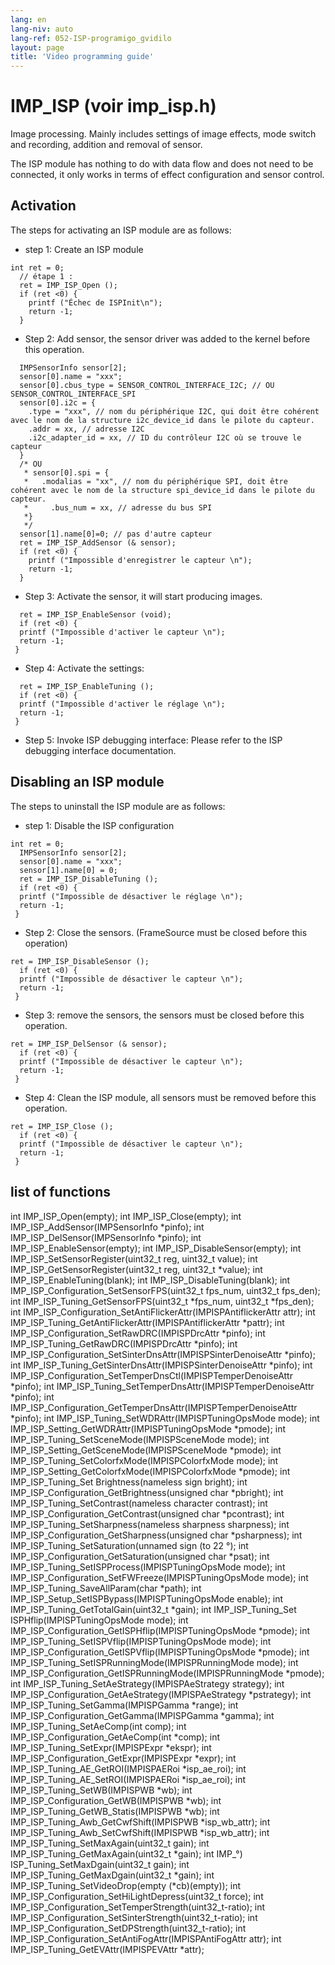 ```yaml
---
lang: en
lang-niv: auto
lang-ref: 052-ISP-programigo_gvidilo
layout: page
title: 'Video programming guide'
---
```


# IMP_ISP (voir imp_isp.h)
Image processing. Mainly includes settings of image effects, mode switch and recording, addition and removal of sensor.

The ISP module has nothing to do with data flow and does not need to be connected, it only works in terms of effect configuration and sensor control.

## Activation

The steps for activating an ISP module are as follows:
* step 1: Create an ISP module

```
int ret = 0;
  // étape 1 : 
  ret = IMP_ISP_Open (); 
  if (ret <0) {
    printf ("Échec de ISPInit\n");
    return -1;
  }
```
* Step 2: Add sensor, the sensor driver was added to the kernel before this operation.



```
  IMPSensorInfo sensor[2];
  sensor[0].name = "xxx";
  sensor[0].cbus_type = SENSOR_CONTROL_INTERFACE_I2C; // OU SENSOR_CONTROL_INTERFACE_SPI
  sensor[0].i2c = {
    .type = "xxx", // nom du périphérique I2C, qui doit être cohérent avec le nom de la structure i2c_device_id dans le pilote du capteur.
    .addr = xx, // adresse I2C
    .i2c_adapter_id = xx, // ID du contrôleur I2C où se trouve le capteur
  }
  /* OU
   * sensor[0].spi = {
   *   .modalias = "xx", // nom du périphérique SPI, doit être cohérent avec le nom de la structure spi_device_id dans le pilote du capteur.
   *     .bus_num = xx, // adresse du bus SPI
   *}
   */
  sensor[1].name[0]=0; // pas d'autre capteur
  ret = IMP_ISP_AddSensor (& sensor); 
  if (ret <0) {
    printf ("Impossible d'enregistrer le capteur \n");
    return -1;
  }
```
* Step 3: Activate the sensor, it will start producing images.



```
  ret = IMP_ISP_EnableSensor (void);
  if (ret <0) {
  printf ("Impossible d'activer le capteur \n");
  return -1;
 }
```
* Step 4: Activate the settings:



```
  ret = IMP_ISP_EnableTuning (); 
  if (ret <0) {
  printf ("Impossible d'activer le réglage \n");
  return -1;
 }
```
* Step 5: Invoke ISP debugging interface: Please refer to the ISP debugging interface documentation.




## Disabling an ISP module

The steps to uninstall the ISP module are as follows:
* step 1: Disable the ISP configuration

```
int ret = 0;
  IMPSensorInfo sensor[2];
  sensor[0].name = "xxx";
  sensor[1].name[0] = 0;
  ret = IMP_ISP_DisableTuning ();
  if (ret <0) {
  printf ("Impossible de désactiver le réglage \n");
  return -1;
 }
```
* Step 2: Close the sensors. (FrameSource must be closed before this operation)



```
ret = IMP_ISP_DisableSensor (); 
  if (ret <0) {
  printf ("Impossible de désactiver le capteur \n");
  return -1;
 }
```

* Step 3: remove the sensors, the sensors must be closed before this operation.



```
ret = IMP_ISP_DelSensor (& sensor); 
  if (ret <0) {
  printf ("Impossible de désactiver le capteur \n");
  return -1;
 }
```
* Step 4: Clean the ISP module, all sensors must be removed before this operation.



```
ret = IMP_ISP_Close ();
  if (ret <0) {
  printf ("Impossible de désactiver le capteur \n");
  return -1;
 }
```



## list of functions

int IMP_ISP_Open(empty);
int IMP_ISP_Close(empty);
int IMP_ISP_AddSensor(IMPSensorInfo *pinfo);
int IMP_ISP_DelSensor(IMPSensorInfo *pinfo);
int IMP_ISP_EnableSensor(empty);
int IMP_ISP_DisableSensor(empty);
int IMP_ISP_SetSensorRegister(uint32_t reg, uint32_t value);
int IMP_ISP_GetSensorRegister(uint32_t reg, uint32_t *value);
int IMP_ISP_EnableTuning(blank);
int IMP_ISP_DisableTuning(blank);
int IMP_ISP_Configuration_SetSensorFPS(uint32_t fps_num, uint32_t fps_den);
int IMP_ISP_Tuning_GetSensorFPS(uint32_t *fps_num, uint32_t *fps_den);
int IMP_ISP_Configuration_SetAntiFlickerAttr(IMPISPAntiflickerAttr attr);
int IMP_ISP_Tuning_GetAntiFlickerAttr(IMPISPAntiflickerAttr *pattr);
int IMP_ISP_Configuration_SetRawDRC(IMPISPDrcAttr *pinfo);
int IMP_ISP_Tuning_GetRawDRC(IMPISPDrcAttr *pinfo);
int IMP_ISP_Configuration_SetSinterDnsAttr(IMPISPSinterDenoiseAttr *pinfo);
int IMP_ISP_Tuning_GetSinterDnsAttr(IMPISPSinterDenoiseAttr *pinfo);
int IMP_ISP_Configuration_SetTemperDnsCtl(IMPISPTemperDenoiseAttr *pinfo);
int IMP_ISP_Tuning_SetTemperDnsAttr(IMPISPTemperDenoiseAttr *pinfo);
int IMP_ISP_Configuration_GetTemperDnsAttr(IMPISPTemperDenoiseAttr *pinfo);
int IMP_ISP_Tuning_SetWDRAttr(IMPISPTuningOpsMode mode);
int IMP_ISP_Setting_GetWDRAttr(IMPISPTuningOpsMode *pmode);
int IMP_ISP_Tuning_SetSceneMode(IMPISPSceneMode mode);
int IMP_ISP_Setting_GetSceneMode(IMPISPSceneMode *pmode);
int IMP_ISP_Tuning_SetColorfxMode(IMPISPColorfxMode mode);
int IMP_ISP_Setting_GetColorfxMode(IMPISPColorfxMode *pmode);
int IMP_ISP_Tuning_Set Brightness(nameless sign bright);
int IMP_ISP_Configuration_GetBrightness(unsigned char *pbright);
int IMP_ISP_Tuning_SetContrast(nameless character contrast);
int IMP_ISP_Configuration_GetContrast(unsigned char *pcontrast);
int IMP_ISP_Tuning_SetSharpness(nameless sharpness sharpness);
int IMP_ISP_Configuration_GetSharpness(unsigned char *psharpness);
int IMP_ISP_Tuning_SetSaturation(unnamed sign (to 22 °);
int IMP_ISP_Configuration_GetSaturation(unsigned char *psat);
int IMP_ISP_Tuning_SetISPProcess(IMPISPTuningOpsMode mode);
int IMP_ISP_Configuration_SetFWFreeze(IMPISPTuningOpsMode mode);
int IMP_ISP_Tuning_SaveAllParam(char *path);
int IMP_ISP_Setup_SetISPBypass(IMPISPTuningOpsMode enable);
int IMP_ISP_Tuning_GetTotalGain(uint32_t *gain);
int IMP_ISP_Tuning_Set ISPHflip(IMPISPTuningOpsMode mode);
int IMP_ISP_Configuration_GetISPHflip(IMPISPTuningOpsMode *pmode);
int IMP_ISP_Tuning_SetISPVflip(IMPISPTuningOpsMode mode);
int IMP_ISP_Configuration_GetISPVflip(IMPISPTuningOpsMode *pmode);
int IMP_ISP_Tuning_SetISPRunningMode(IMPISPRunningMode mode);
int IMP_ISP_Configuration_GetISPRunningMode(IMPISPRunningMode *pmode);
int IMP_ISP_Tuning_SetAeStrategy(IMPISPAeStrategy strategy);
int IMP_ISP_Configuration_GetAeStrategy(IMPISPAeStrategy *pstrategy);
int IMP_ISP_Tuning_SetGamma(IMPISPGamma *range);
int IMP_ISP_Configuration_GetGamma(IMPISPGamma *gamma);
int IMP_ISP_Tuning_SetAeComp(int comp);
int IMP_ISP_Configuration_GetAeComp(int *comp);
int IMP_ISP_Tuning_SetExpr(IMPISPExpr *ekspr);
int IMP_ISP_Configuration_GetExpr(IMPISPExpr *expr);
int IMP_ISP_Tuning_AE_GetROI(IMPISPAERoi *isp_ae_roi);
int IMP_ISP_Tuning_AE_SetROI(IMPISPAERoi *isp_ae_roi);
int IMP_ISP_Tuning_SetWB(IMPISPWB *wb);
int IMP_ISP_Configuration_GetWB(IMPISPWB *wb);
int IMP_ISP_Tuning_GetWB_Statis(IMPISPWB *wb);
int IMP_ISP_Tuning_Awb_GetCwfShift(IMPISPWB *isp_wb_attr);
int IMP_ISP_Tuning_Awb_SetCwfShift(IMPISPWB *isp_wb_attr);
int IMP_ISP_Tuning_SetMaxAgain(uint32_t gain);
int IMP_ISP_Tuning_GetMaxAgain(uint32_t *gain);
int IMP_°) ISP_Tuning_SetMaxDgain(uint32_t gain);
int IMP_ISP_Tuning_GetMaxDgain(uint32_t *gain);
int IMP_ISP_Tuning_SetVideoDrop(empty (*cb)(empty));
int IMP_ISP_Configuration_SetHiLightDepress(uint32_t force);
int IMP_ISP_Configuration_SetTemperStrength(uint32_t-ratio);
int IMP_ISP_Configuration_SetSinterStrength(uint32_t-ratio);
int IMP_ISP_Configuration_SetDPStrength(uint32_t-ratio);
int IMP_ISP_Configuration_SetAntiFogAttr(IMPISPAntiFogAttr attr);
int IMP_ISP_Tuning_GetEVAttr(IMPISPEVAttr *attr);



